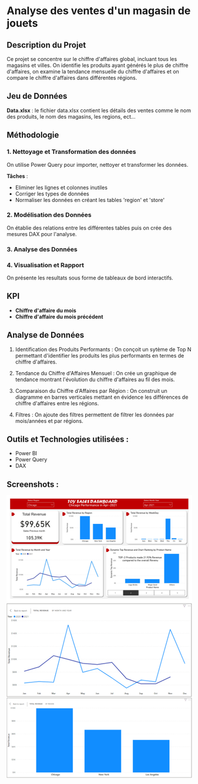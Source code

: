 # Analyse des ventes d'un magasin de jouets

## Description du Projet

Ce projet se concentre sur le chiffre d'affaires global, incluant tous les magasins et villes. On identifie les produits ayant générés le plus de chiffre d'affaires, on examine la tendance mensuelle du chiffre d'affaires et on compare le chiffre d'affaires dans différentes régions.

## Jeu de Données

**Data.xlsx** : le fichier data.xlsx contient les détails des ventes comme le nom des produits, le nom des magasins, les regions, ect... 

## Méthodologie

### 1. Nettoyage et Transformation des données
On utilise Power Query pour importer, nettoyer et transformer les données.

**Tâches** :

- Eliminer les lignes et colonnes inutiles
- Corriger les types de données
- Normaliser les données en créant les tables 'region' et 'store'

### 2. Modélisation des Données
On établie des relations entre les différentes tables puis on crée des mesures DAX pour l'analyse.

### 3. Analyse des Données

### 4. Visualisation et Rapport
On présente les resultats sous forme de tableaux de bord interactifs.

## KPI

- **Chiffre d'affaire du mois**
- **Chiffre d'affaire du mois précédent**

## Analyse de Données

1. Identification des Produits Performants :
On conçoit un sytème de Top N permettant d'identifier les produits les plus performants en termes de chiffre d'affaires.

2. Tendance du Chiffre d'Affaires Mensuel :
On crée un graphique de tendance montrant l'évolution du chiffre d'affaires au fil des mois.

3. Comparaison du Chiffre d'Affaires par Région :
On construit un diagramme en barres verticales mettant en évidence les différences de chiffre d'affaires entre les régions.

4. Filtres :
On ajoute des filtres permettent de filtrer les données par mois/années et par régions.

## Outils et Technologies utilisées :

-	Power BI
-	Power Query
-	DAX

## Screenshots :

![page1](./screenshots/page1.jpg)
![total_revenue_by_month_and_year](./screenshots/total_revenue_by_month_and_year.png)
![total_revenue_by_region](./screenshots/total_revenue_by_region.png)